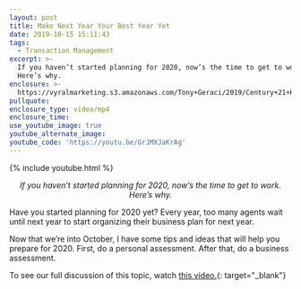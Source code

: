 ```yaml
---
layout: post
title: Make Next Year Your Best Year Yet
date: 2019-10-15 15:11:43
tags:
  - Transaction Management
excerpt: >-
  If you haven’t started planning for 2020, now’s the time to get to work.
  Here’s why.
enclosure: >-
  https://vyralmarketing.s3.amazonaws.com/Tony+Geraci/2019/Century+21+HomeStar+_+Annual+Personal+Assessment.mp4
pullquote:
enclosure_type: video/mp4
enclosure_time:
use_youtube_image: true
youtube_alternate_image:
youtube_code: 'https://youtu.be/GrJMXJaKrAg'
---
```


{% include youtube.html %}

<p style="text-align: center;"><em>If you haven’t started planning for 2020, now’s the time to get to work. Here’s why.</em></p>

Have you started planning for 2020 yet? Every year, too many agents wait until next year to start organizing their business plan for next year.

Now that we’re into October, I have some tips and ideas that will help you prepare for 2020. First, do a personal assessment. After that, do a business assessment.

To see our full discussion of this topic, watch [this video.](https://youtu.be/qwl6Ofml7n4){: target="_blank"}